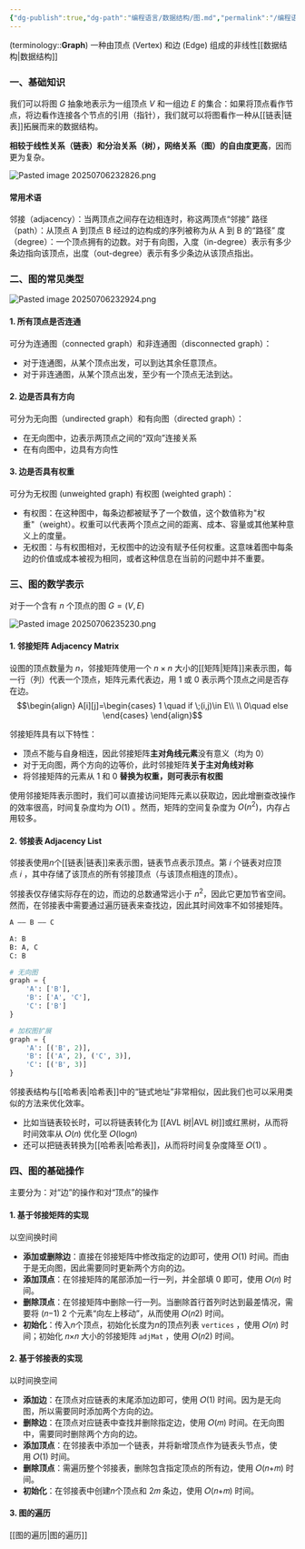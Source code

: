 ```yaml
---
{"dg-publish":true,"dg-path":"编程语言/数据结构/图.md","permalink":"/编程语言/数据结构/图/","dgPassFrontmatter":true,"noteIcon":"","created":"2024-05-21T15:20:28.073+08:00","updated":"2025-08-02T10:36:28.549+08:00"}
---
```



(terminology::**Graph**)
一种由顶点 (Vertex) 和边 (Edge) 组成的非线性[[数据结构\|数据结构]]

### 一、基础知识
我们可以将图 $G$ 抽象地表示为一组顶点 $V$ 和一组边 $E$ 的集合：如果将顶点看作节点，将边看作连接各个节点的引用（指针），我们就可以将图看作一种从[[链表\|链表]]拓展而来的数据结构。

**相较于线性关系（链表）和分治关系（树），网络关系（图）的自由度更高**，因而更为复杂。

![Pasted image 20250706232826.png](/img/user/Photo%20Resources/Pasted%20image%2020250706232826.png)


#### 常用术语
邻接（adjacency）：当两顶点之间存在边相连时，称这两顶点“邻接”
路径（path）：从顶点 A 到顶点 B 经过的边构成的序列被称为从 A 到 B 的“路径”
度（degree）：一个顶点拥有的边数。对于有向图，入度（in-degree）表示有多少条边指向该顶点，出度（out-degree）表示有多少条边从该顶点指出。


### 二、图的常见类型

![Pasted image 20250706232924.png](/img/user/Photo%20Resources/Pasted%20image%2020250706232924.png)

#### 1. 所有顶点是否连通
可分为连通图（connected graph）和非连通图（disconnected graph）：
- 对于连通图，从某个顶点出发，可以到达其余任意顶点。
- 对于非连通图，从某个顶点出发，至少有一个顶点无法到达。

#### 2. 边是否具有方向
可分为无向图（undirected graph）和有向图（directed graph）：
- 在无向图中，边表示两顶点之间的“双向”连接关系
- 在有向图中，边具有方向性

#### 3. 边是否具有权重
可分为无权图 (unweighted graph)  有权图 (weighted graph)：
- 有权图：在这种图中，每条边都被赋予了一个数值，这个数值称为"权重"（weight）。权重可以代表两个顶点之间的距离、成本、容量或其他某种意义上的度量。
- 无权图：与有权图相对，无权图中的边没有赋予任何权重。这意味着图中每条边的价值或成本被视为相同，或者这种信息在当前的问题中并不重要。


### 三、图的数学表示
对于一个含有 $n$ 个顶点的图 $G=(V,E)$

![Pasted image 20250706235230.png](/img/user/Photo%20Resources/Pasted%20image%2020250706235230.png)

#### 1. 邻接矩阵 Adjacency Matrix
设图的顶点数量为 $n$，邻接矩阵使用一个 $n\times n$ 大小的[[矩阵\|矩阵]]来表示图，每一行（列）代表一个顶点，矩阵元素代表边，用 1 或 0 表示两个顶点之间是否存在边。
$$\begin{align}
A[i][j]=\begin{cases}
1 \quad if \;(i,j)\in E\\
 \\
0\quad else
\end{cases}
\end{align}$$


邻接矩阵具有以下特性：
- 顶点不能与自身相连，因此邻接矩阵**主对角线元素**没有意义（均为 0）
- 对于无向图，两个方向的边等价，此时邻接矩阵**关于主对角线对称**
- 将邻接矩阵的元素从 1 和 0 **替换为权重，则可表示有权图**

使用邻接矩阵表示图时，我们可以直接访问矩阵元素以获取边，因此增删查改操作的效率很高，时间复杂度均为 $O(1)$ 。然而，矩阵的空间复杂度为 $O(n^{2})$，内存占用较多。

#### 2. 邻接表 Adjacency List
邻接表使用$n$个[[链表\|链表]]来表示图，链表节点表示顶点。第 𝑖 个链表对应顶点 𝑖 ，其中存储了该顶点的所有邻接顶点（与该顶点相连的顶点）。

邻接表仅存储实际存在的边，而边的总数通常远小于 $n^{2}$，因此它更加节省空间。然而，在邻接表中需要通过遍历链表来查找边，因此其时间效率不如邻接矩阵。

```markdown
A —— B —— C  

A: B  
B: A, C  
C: B  
```

```python
# 无向图
graph = {
    'A': ['B'],
    'B': ['A', 'C'],
    'C': ['B']
}

# 加权图扩展
graph = {
    'A': [('B', 2)],
    'B': [('A', 2), ('C', 3)],
    'C': [('B', 3)]
}
```

邻接表结构与[[哈希表\|哈希表]]中的“链式地址”非常相似，因此我们也可以采用类似的方法来优化效率。
- 比如当链表较长时，可以将链表转化为 [[AVL 树\|AVL 树]]或红黑树，从而将时间效率从 𝑂(𝑛) 优化至 𝑂(log⁡𝑛) 
- 还可以把链表转换为[[哈希表\|哈希表]]，从而将时间复杂度降至 𝑂(1) 。

### 四、图的基础操作
主要分为：对“边”的操作和对“顶点”的操作
#### 1. 基于邻接矩阵的实现
以空间换时间
- **添加或删除边**：直接在邻接矩阵中修改指定的边即可，使用 𝑂(1) 时间。而由于是无向图，因此需要同时更新两个方向的边。
- **添加顶点**：在邻接矩阵的尾部添加一行一列，并全部填 0 即可，使用 𝑂(𝑛) 时间。
- **删除顶点**：在邻接矩阵中删除一行一列。当删除首行首列时达到最差情况，需要将 (𝑛−1) 2 个元素“向左上移动”，从而使用 𝑂(𝑛2) 时间。
- **初始化**：传入$n$个顶点，初始化长度为$n$的顶点列表 `vertices` ，使用 𝑂(𝑛) 时间；初始化 𝑛×𝑛 大小的邻接矩阵 `adjMat` ，使用 𝑂(𝑛2) 时间。

#### 2. 基于邻接表的实现
以时间换空间
- **添加边**：在顶点对应链表的末尾添加边即可，使用 𝑂(1) 时间。因为是无向图，所以需要同时添加两个方向的边。
- **删除边**：在顶点对应链表中查找并删除指定边，使用 𝑂(𝑚) 时间。在无向图中，需要同时删除两个方向的边。
- **添加顶点**：在邻接表中添加一个链表，并将新增顶点作为链表头节点，使用 𝑂(1) 时间。
- **删除顶点**：需遍历整个邻接表，删除包含指定顶点的所有边，使用 𝑂(𝑛+𝑚) 时间。
- **初始化**：在邻接表中创建$n$个顶点和 2𝑚 条边，使用 𝑂(𝑛+𝑚) 时间。
#### 3. 图的遍历
[[图的遍历\|图的遍历]]

